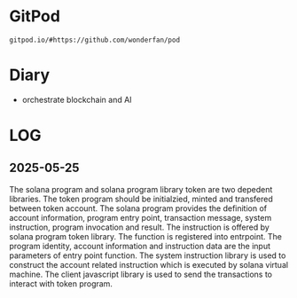 # GitPod

```
gitpod.io/#https://github.com/wonderfan/pod
```

# Diary

- orchestrate blockchain and AI

# LOG

## 2025-05-25

The solana program and solana program library token are two depedent libraries. The token program should be initialzied, minted and transfered between token account. The solana program provides the definition of account information, program entry point, transaction message, system instruction, program invocation and result. The instruction is offered by solana program token library. The function is registered into entrpoint. The program identity, account information and instruction data are the input parameters of entry point function. The system instruction library is used to construct the account related instruction which is executed by solana virtual machine. The client javascript library is used to send the transactions to interact with token program. 
